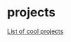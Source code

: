 # projects
<a href='https://github.com/Drooids?utf8=%E2%9C%93&query=+only%3Asources+'>List of cool projects</a>
